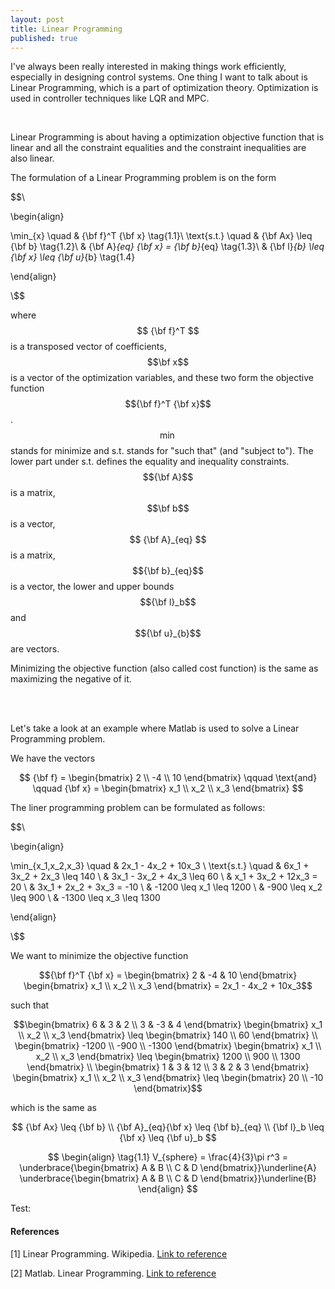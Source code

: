 ```yaml
---
layout: post
title: Linear Programming
published: true
---
```


I've always been really interested in making things work efficiently, especially in designing control systems. One thing I want to talk about is Linear Programming, which is a part of optimization theory. Optimization is used in controller techniques like LQR and MPC.

<br>

Linear Programming is about having a optimization objective function that is linear and all the constraint equalities and the constraint inequalities are also linear.

The formulation of a Linear Programming problem is on the form

$$\\

\begin{align}

\min_{x} \quad & {\bf f}^T {\bf x} \tag{1.1}\\
\text{s.t.} \quad & {\bf Ax} \leq {\bf b} \tag{1.2}\\
& {\bf A}_{eq} {\bf x} = {\bf b}_{eq} \tag{1.3}\\
& {\bf l}_{b} \leq {\bf x} \leq {\bf u}_{b} \tag{1.4}

\end{align}

\\$$

where $$ {\bf f}^T $$ is a transposed vector of coefficients, $$\bf x$$ is a vector of the optimization variables, and these two form the objective function $${\bf f}^T {\bf x}$$. $$\min$$ stands for minimize and s.t. stands for "such that" (and "subject to").
The lower part under s.t. defines the equality and inequality constraints. $${\bf A}$$ is a matrix, $$\bf b$$ is a vector, $$ {\bf A}_{eq} $$ is a matrix, $${\bf b}_{eq}$$ is a vector, the lower and upper bounds $${\bf l}_b$$ and $${\bf u}_{b}$$ are vectors. 


Minimizing the objective function (also called cost function) is the same as maximizing the negative of it.

<br>
<br>

Let's take a look at an example where Matlab is used to solve a Linear Programming problem. 

We have the vectors 

$$
{\bf f} = \begin{bmatrix} 2 \\ -4 \\ 10 \end{bmatrix} \qquad \text{and} \qquad {\bf x} = \begin{bmatrix} x_1 \\ x_2 \\ x_3 \end{bmatrix}
$$

The liner programming problem can be formulated as follows:

$$\\

\begin{align}

\min_{x_1,x_2,x_3} \quad & 2x_1 - 4x_2 + 10x_3 \\
\text{s.t.} \quad & 6x_1 + 3x_2 + 2x_3 \leq 140 \\
& 3x_1 - 3x_2 + 4x_3 \leq 60 \\
& x_1 + 3x_2 + 12x_3 = 20 \\
& 3x_1 + 2x_2 + 3x_3 = -10 \\
& -1200 \leq x_1 \leq 1200 \\
& -900 \leq x_2 \leq 900 \\
& -1300 \leq x_3 \leq 1300

\end{align}

\\$$

We want to minimize the objective function

$${\bf f}^T {\bf x} = \begin{bmatrix} 2 & -4 & 10 \end{bmatrix} \begin{bmatrix} x_1 \\ x_2 \\ x_3 \end{bmatrix} = 2x_1 - 4x_2 + 10x_3$$

such that

$$\begin{bmatrix} 6 & 3 & 2 \\ 3 & -3 & 4 \end{bmatrix} \begin{bmatrix} x_1 \\ x_2 \\ x_3 \end{bmatrix} \leq \begin{bmatrix} 140 \\ 60 \end{bmatrix} \\
\begin{bmatrix} -1200 \\ -900 \\ -1300 \end{bmatrix} \begin{bmatrix} x_1 \\ x_2 \\ x_3 \end{bmatrix} \leq \begin{bmatrix} 1200 \\ 900 \\ 1300 \end{bmatrix} \\
\begin{bmatrix} 1 & 3 & 12 \\ 3 & 2 & 3 \end{bmatrix} \begin{bmatrix} x_1 \\ x_2 \\ x_3 \end{bmatrix} \leq \begin{bmatrix} 20 \\ -10 \end{bmatrix}$$

which is the same as

$$
{\bf Ax} \leq {\bf b} \\
{\bf A}_{eq}{\bf x} \leq {\bf b}_{eq} \\
{\bf l}_b \leq {\bf x} \leq {\bf u}_b
$$

<!--
Test:
$$
\begin{align}
  \tag{1.1}
  V_{sphere} = \frac{4}{3}\pi r^3 = \underbrace{\begin{bmatrix} A & B \\ C & D \end{bmatrix}}_{A} \underbrace{\begin{bmatrix} A & B \\ C & D \end{bmatrix}}_{B}
\end{align}
$$
-->
$$
\begin{align}
  \tag{1.1}
  V_{sphere} = \frac{4}{3}\pi r^3 = \underbrace{\begin{bmatrix} A & B \\ C & D \end{bmatrix}}\underline{A} \underbrace{\begin{bmatrix} A & B \\ C & D \end{bmatrix}}\underline{B}
\end{align}
$$


Test:
<!--
$$
\begin{align}
  \underbrace{\begin{bmatrix} 6 & 3 & 2 \\ 3 & -3 & 4 \end{bmatrix}}_{\bf A} \underbrace{\begin{bmatrix} x_1 \\ x_2 \\ x_3 \end{bmatrix}}_{\bf x} \leq \underbrace{\begin{bmatrix} 140 \\ 60 \end{bmatrix}}_{\bf b}
\end{align}
$$

$$
\begin{align}
  \underbrace{\begin{bmatrix} -1200 \\ -900 \\ -1300 \end{bmatrix}}_{{\bf A}_{eq}} \underbrace{\begin{bmatrix} x_1 \\ x_2 \\ x_3 \end{bmatrix}}_{\bf x} \leq \underbrace{\begin{bmatrix} 1200 \\ 900 \\ 1300 \end{bmatrix}}_{{\bf b}_{eq}}
\end{align}
$$

$$
\begin{align}
  \underbrace{\begin{bmatrix} 1 & 3 & 12 \\ 3 & 2 & 3 \end{bmatrix}}\underline{\mathbf{l}\underline{b}} \cdot \underbrace{\begin{bmatrix} x_1 \\ x_2 \\ x_3 \end{bmatrix}}\underline{\mathbf{x}} \, \leq \, \underbrace{\begin{bmatrix} 20 \\ -10 \end{bmatrix}}\underline{\mathbf{u}\underline{b}}
\end{align}
$$
-->

<!--
$f(\protect\underline{p},t)$
-->

<!-- https://www.youtube.com/watch?v=WwMz2fJwUCg -->

#### References

[1] Linear Programming. Wikipedia. [Link to reference](https://en.wikipedia.org/wiki/Linear_programming)

[2] Matlab. Linear Programming. [Link to reference](https://se.mathworks.com/help/optim/ug/linprog.html)
